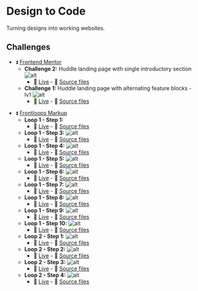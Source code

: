 # Design to Code

Turning designs into working websites.

## Challenges

+ :arrow_double_up: [Frontend Mentor](https://www.frontendmentor.io/challenges)
  + __Challenge 2:__ Huddle landing page with single introductory section ![alt](frontend-mentor-ch2/starter-files/design/desktop-preview.jpg)
    + :green_heart: [Live](https://gabysantosw.github.io/design-to-code/frontend-mentor-ch2/) - :file_folder: [Source files](https://github.com/gabysantosw/design-to-code/tree/master/frontend-mentor-ch2)
  + __Challenge 1:__ Huddle landing page with alternating feature blocks - lv1 ![alt](frontend-mentor-ch1/starter-files/design/desktop-preview.jpg)
    + :green_heart: [Live](https://gabysantosw.github.io/design-to-code/frontend-mentor-ch1/) - :file_folder: [Source files](https://github.com/gabysantosw/design-to-code/tree/master/frontend-mentor-ch1)


- :arrow_double_up: [Frontloops Markup](https://frontloops.io/)
  - __Loop 1 - Step 1:__ 
    -  :green_heart: [Live](https://gabysantosw.github.io/design-to-code/frontloops-markup/Loop1-Step2/assets/index.html) - :file_folder: [Source files](https://github.com/gabysantosw/design-to-code/tree/master/frontloops-markup/Loop1-Step2/assets/)
  - __Loop 1 - Step 3:__ ![alt](frontloops-markup/Loop1-Step3/design/Loop%201%20-%20Step%203.png)
    -  :green_heart: [Live](https://gabysantosw.github.io/design-to-code/frontloops-markup/Loop1-Step3/assets/index.html) - :file_folder: [Source files](https://github.com/gabysantosw/design-to-code/tree/master/frontloops-markup/Loop1-Step3/assets/)
  - __Loop 1 - Step 4:__ ![alt](frontloops-markup/Loop1-Step4/design/Loop%201%20-%20Step%204.png)
    -  :green_heart: [Live](https://gabysantosw.github.io/design-to-code/frontloops-markup/Loop1-Step4/assets/index.html) - :file_folder: [Source files](https://github.com/gabysantosw/design-to-code/tree/master/frontloops-markup/Loop1-Step4/assets/)
  - __Loop 1 - Step 5:__ ![alt](frontloops-markup/Loop1-Step5/design/Loop%201%20-%20Step%205.png)
    -  :green_heart: [Live](https://gabysantosw.github.io/design-to-code/frontloops-markup/Loop1-Step5/assets/index.html) - :file_folder: [Source files](https://github.com/gabysantosw/design-to-code/tree/master/frontloops-markup/Loop1-Step5/assets/)
  - __Loop 1 - Step 6:__ ![alt](frontloops-markup/Loop1-Step6/design/Loop%201%20-%20Step%206.png)
    -  :green_heart: [Live](https://gabysantosw.github.io/design-to-code/frontloops-markup/Loop1-Step6/assets/index.html) - :file_folder: [Source files](https://github.com/gabysantosw/design-to-code/tree/master/frontloops-markup/Loop1-Step2/assets/)
  - __Loop 1 - Step 7:__ ![alt](frontloops-markup/Loop1-Step7/design/Loop%201%20-%20Step%207.png)
    -  :green_heart: [Live](https://gabysantosw.github.io/design-to-code/frontloops-markup/Loop1-Step7/assets/index.html) - :file_folder: [Source files](https://github.com/gabysantosw/design-to-code/tree/master/frontloops-markup/Loop1-Step7/assets/)
  - __Loop 1 - Step 8:__ ![alt](frontloops-markup/Loop1-Step8/design/Loop%201%20-%20Step%208.png)
    -  :green_heart: [Live](https://gabysantosw.github.io/design-to-code/frontloops-markup/Loop1-Step8/assets/index.html) - :file_folder: [Source files](https://github.com/gabysantosw/design-to-code/tree/master/frontloops-markup/Loop1-Step8/assets/)
  - __Loop 1 - Step 9:__ ![alt](frontloops-markup/Loop1-Step9/design/Loop%201%20-%20Step%209.png)
    -  :green_heart: [Live](https://gabysantosw.github.io/design-to-code/frontloops-markup/Loop1-Step9/assets/index.html) - :file_folder: [Source files](https://github.com/gabysantosw/design-to-code/tree/master/frontloops-markup/Loop1-Step9/assets/)
  - __Loop 1 - Step 10:__ ![alt](frontloops-markup/Loop1-Step10/design/Loop%201%20-%20Step%2010.png)
    -  :green_heart: [Live](https://gabysantosw.github.io/design-to-code/frontloops-markup/Loop1-Step10/assets/index.html) - :file_folder: [Source files](https://github.com/gabysantosw/design-to-code/tree/master/frontloops-markup/Loop1-Step10/assets/)
  - __Loop 2 - Step 1:__ ![alt](frontloops-markup/Loop2-Step1/design/Loop%202%20-%20Step%201.png)
    -  :green_heart: [Live](https://gabysantosw.github.io/design-to-code/frontloops-markup/Loop2-Step1/assets/index.html) - :file_folder: [Source files](https://github.com/gabysantosw/design-to-code/tree/master/frontloops-markup/Loop2-Step1/assets/)
  - __Loop 2 - Step 2:__ ![alt](frontloops-markup/Loop2-Step2/design/Loop%202%20-%20Step%202.png)
    -  :green_heart: [Live](https://gabysantosw.github.io/design-to-code/frontloops-markup/Loop2-Step2/assets/index.html) - :file_folder: [Source files](https://github.com/gabysantosw/design-to-code/tree/master/frontloops-markup/Loop2-Step2/assets/)
  - __Loop 2 - Step 3:__ ![alt](frontloops-markup/Loop2-Step3/design/Loop%202%20-%20Step%203.png)
    -  :green_heart: [Live](https://gabysantosw.github.io/design-to-code/frontloops-markup/Loop2-Step3/assets/index.html) - :file_folder: [Source files](https://github.com/gabysantosw/design-to-code/tree/master/frontloops-markup/Loop2-Step3/assets/)
  - __Loop 2 - Step 4:__ ![alt](frontloops-markup/Loop2-Step4/design/Loop%202%20-%20Step%204.png)
    -  :green_heart: [Live](https://gabysantosw.github.io/design-to-code/frontloops-markup/Loop2-Step4/assets/index.html) - :file_folder: [Source files](https://github.com/gabysantosw/design-to-code/tree/master/frontloops-markup/Loop2-Step4/assets/)
  
